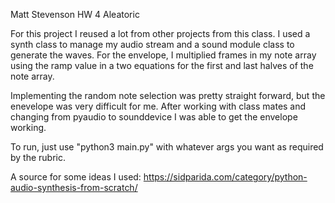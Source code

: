 Matt Stevenson
HW 4 Aleatoric

For this project I reused a lot from other projects from this class. I used a synth class to manage my audio stream and a sound module class to generate the waves. For the envelope, I multiplied frames in my note array using the ramp value in a two equations for the first and last halves of the note array. 

Implementing the random note selection was pretty straight forward, but the enevelope was very difficult for me.
After working with class mates and changing from pyaudio to sounddevice I was able to get the envelope working.

To run, just use "python3 main.py" with whatever args you want as required by the rubric.

A source for some ideas I used: https://sidparida.com/category/python-audio-synthesis-from-scratch/
